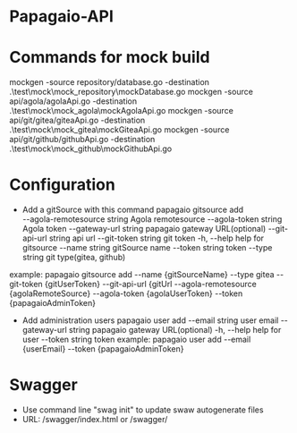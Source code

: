 # Papagaio-API

# Commands for mock build

mockgen -source repository/database.go -destination .\test\mock\mock_repository\mockDatabase.go
mockgen -source api/agola/agolaApi.go -destination .\test\mock\mock_agola\mockAgolaApi.go
mockgen -source api/git/gitea/giteaApi.go -destination .\test\mock\mock_gitea\mockGiteaApi.go
mockgen -source api/git/github/githubApi.go -destination .\test\mock\mock_github\mockGithubApi.go

# Configuration

* Add a gitSource with this command
papagaio gitsource add  
      --agola-remotesource string   Agola remotesource
      --agola-token string          Agola token
      --gateway-url string          papagaio gateway URL(optional)
      --git-api-url string          api url
      --git-token string            git token
  -h, --help                        help for gitsource
      --name string                 gitSource name
      --token string                token
      --type string                 git type(gitea, github)

example: papagaio gitsource add --name {gitSourceName} --type gitea --git-token {gitUserToken} --git-api-url  {gitUrl --agola-remotesource {agolaRemoteSource} --agola-token {agolaUserToken} --token {papagaioAdminToken}

* Add administration users
papagaio user add
      --email string         user email
      --gateway-url string   papagaio gateway URL(optional)
  -h, --help                 help for user
      --token string         token
example: papagaio user add --email {userEmail} --token {papagaioAdminToken}

# Swagger

* Use command line "swag init" to update swaw autogenerate files
* URL: /swagger/index.html or /swagger/